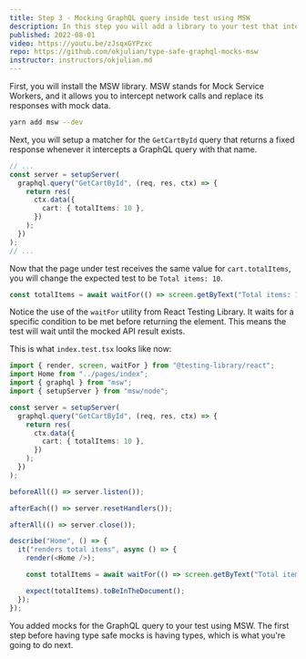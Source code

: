 ```yaml
---
title: Step 3 - Mocking GraphQL query inside test using MSW
description: In this step you will add a library to your test that intercepts requests and returns mock results. This results in faster and more robust tests. Faster because you cut out the slowest link in this setup, the network. More robust because you get consistent API responses.
published: 2022-08-01
video: https://youtu.be/zJsqxGYPzxc
repo: https://github.com/okjulian/type-safe-graphql-mocks-msw
instructor: instructors/okjulian.md
---
```


First, you will install the MSW library. MSW stands for Mock Service Workers, and it allows you to intercept network calls and replace its responses with mock data.

```bash
yarn add msw --dev
```

Next, you will setup a matcher for the `GetCartById` query that returns a fixed response whenever it intercepts a GraphQL query with that name.

```ts
// ...
const server = setupServer(
  graphql.query("GetCartById", (req, res, ctx) => {
    return res(
      ctx.data({
        cart: { totalItems: 10 },
      })
    );
  })
);
// ...
```

Now that the page under test receives the same value for `cart.totalItems`, you will change the expected test to be `Total items: 10`.

```ts
const totalItems = await waitFor(() => screen.getByText("Total items: 10"));
```

Notice the use of the `waitFor` utility from React Testing Library. It waits for a specific condition to be met before returning the element. This means the test will wait until the mocked API result exists.

This is what `index.test.tsx` looks like now:

```ts
import { render, screen, waitFor } from "@testing-library/react";
import Home from "../pages/index";
import { graphql } from "msw";
import { setupServer } from "msw/node";

const server = setupServer(
  graphql.query("GetCartById", (req, res, ctx) => {
    return res(
      ctx.data({
        cart: { totalItems: 10 },
      })
    );
  })
);

beforeAll(() => server.listen());

afterEach(() => server.resetHandlers());

afterAll(() => server.close());

describe("Home", () => {
  it("renders total items", async () => {
    render(<Home />);

    const totalItems = await waitFor(() => screen.getByText("Total items: 10"));

    expect(totalItems).toBeInTheDocument();
  });
});
```

You added mocks for the GraphQL query to your test using MSW. The first step before having type safe mocks is having types, which is what you're going to do next.

